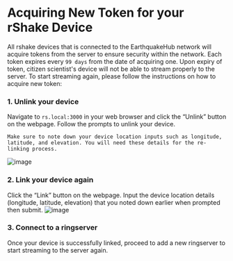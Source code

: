 Acquiring New Token for your rShake Device
=====================
All rshake devices that is connected to the EarthquakeHub network will acquire tokens from the server to ensure security within the network. Each token expires every `99 days` from the date of acquiring one. Upon expiry of token, citizen scientist's device will not be able to stream properly to the server. To start streaming again, please follow the instructions on how to acquire new token: 
### 1. Unlink your device
   Navigate to `rs.local:3000` in your web browser and click the “Unlink” button on the webpage. Follow the prompts to unlink your device. 
   ```{note}
   Make sure to note down your device location inputs such as longitude, latitude, and elevation. You will need these details for the re-linking process.
   ```
   ![image](_build/html/assets/sending-data/8.1.png)
### 2. Link your device again
   Click the “Link” button on the webpage. Input the device location details (longitude, latitude, elevation) that you noted down earlier when prompted then submit.
   ![image](_build/html/assets/sending-data/8.2.png)
### 3. Connect to a ringserver
   Once your device is successfully linked, proceed to add a new ringserver to start streaming to the server again.